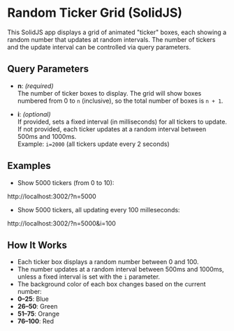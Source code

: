 # Random Ticker Grid (SolidJS)

This SolidJS app displays a grid of animated "ticker" boxes, each showing a random number that updates at random intervals. The number of tickers and the update interval can be controlled via query parameters.

## Query Parameters

- **n**: _(required)_  
  The number of ticker boxes to display. The grid will show boxes numbered from 0 to `n` (inclusive), so the total number of boxes is `n + 1`.

- **i**: _(optional)_  
  If provided, sets a fixed interval (in milliseconds) for all tickers to update. If not provided, each ticker updates at a random interval between 500ms and 1000ms.  
  Example: `i=2000` (all tickers update every 2 seconds)

## Examples

- Show 5000 tickers (from 0 to 10):

http://localhost:3002/?n=5000

- Show 5000 tickers, all updating every 100 milleseconds:

http://localhost:3002/?n=5000&i=100

## How It Works

- Each ticker box displays a random number between 0 and 100.
- The number updates at a random interval between 500ms and 1000ms, unless a fixed interval is set with the `i` parameter.
- The background color of each box changes based on the current number:
- **0–25**: Blue
- **26–50**: Green
- **51–75**: Orange
- **76–100**: Red
